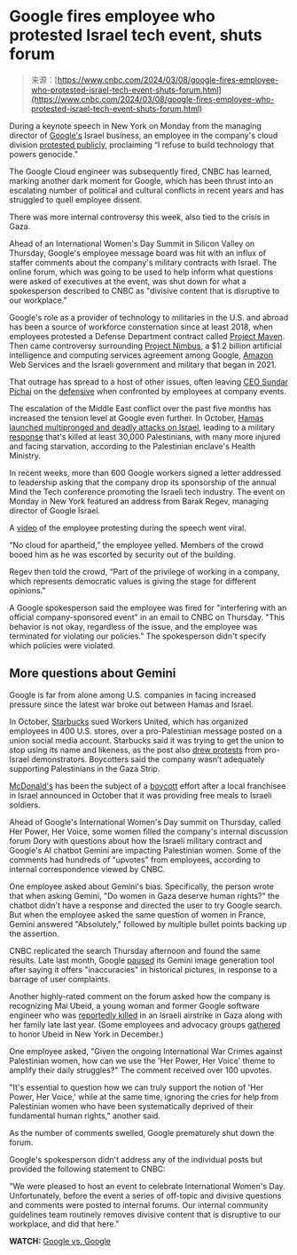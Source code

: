 <!--yml
category: 未分类
date: 2024-05-27 14:43:53
-->

# Google fires employee who protested Israel tech event, shuts forum

> 来源：[https://www.cnbc.com/2024/03/08/google-fires-employee-who-protested-israel-tech-event-shuts-forum.html](https://www.cnbc.com/2024/03/08/google-fires-employee-who-protested-israel-tech-event-shuts-forum.html)

 During a keynote speech in New York on Monday from the managing director of [Google's](/quotes/GOOGL/) Israel business, an employee in the company's cloud division [protested publicly](https://twitter.com/car0linehaskins/status/1764681078206337434), proclaiming “I refuse to build technology that powers genocide.”

The Google Cloud engineer was subsequently fired, CNBC has learned, marking another dark moment for Google, which has been thrust into an escalating number of political and cultural conflicts in recent years and has struggled to quell employee dissent.

There was more internal controversy this week, also tied to the crisis in Gaza.

Ahead of an International Women's Day Summit in Silicon Valley on Thursday, Google's employee message board was hit with an influx of staffer comments about the company's military contracts with Israel. The online forum, which was going to be used to help inform what questions were asked of executives at the event, was shut down for what a spokesperson described to CNBC as "divisive content that is disruptive to our workplace."

Google's role as a provider of technology to militaries in the U.S. and abroad has been a source of workforce consternation since at least 2018, when employees protested a Defense Department contract called [Project Maven](https://www.cnbc.com/2018/06/01/google-will-not-renew-a-controversial-pentagon-contract.html). Then came controversy surrounding [Project Nimbus](https://www.axios.com/local/san-francisco/2023/08/29/tech-workers-protest-project-nimbus-google-cloud-next-conference), a $1.2 billion artificial intelligence and computing services agreement among Google, [Amazon](/quotes/AMZN/) Web Services and the Israeli government and military that began in 2021.

That outrage has spread to a host of other issues, often leaving [CEO Sundar Pichai](https://www.cnbc.com/sundar-pichai/) on the [defensive](https://www.cnbc.com/2024/02/28/google-ceo-tells-employees-gemini-ai-blunder-unacceptable.html) when confronted by employees at company events.

The escalation of the Middle East conflict over the past five months has increased the tension level at Google even further. In October, [Hamas launched multipronged and deadly attacks on Israel](https://www.nbcnews.com/news/world/israel-says-palestinian-militants-are-infiltrating-gaza-rcna119315), leading to a military [response](https://www.nbcnews.com/news/world/israel-hamas-war-children-starving-famine-warning-death-destruction-rcna141813) that's killed at least 30,000 Palestinians[,](https://www.nbcnews.com/news/world/israel-hamas-war-children-starving-famine-warning-death-destruction-rcna141813) with many more injured and facing starvation, according to the Palestinian enclave's Health Ministry.

In recent weeks, more than 600 Google workers signed a letter addressed to leadership asking that the company drop its sponsorship of the annual Mind the Tech conference promoting the Israeli tech industry. The event on Monday in New York featured an address from Barak Regev, managing director of Google Israel.

A [video](https://x.com/car0linehaskins/status/1764688258238157160?s=20) of the employee protesting during the speech went viral.

“No cloud for apartheid,” the employee yelled. Members of the crowd booed him as he was escorted by security out of the building.

Regev then told the crowd, “Part of the privilege of working in a company, which represents democratic values is giving the stage for different opinions."

A Google spokesperson said the employee was fired for "interfering with an official company-sponsored event" in an email to CNBC on Thursday. "This behavior is not okay, regardless of the issue, and the employee was terminated for violating our policies." The spokesperson didn't specify which policies were violated.

## More questions about Gemini

Google is far from alone among U.S. companies in facing increased pressure since the latest war broke out between Hamas and Israel.

In October, [Starbucks](/quotes/SBUX/) sued Workers United, which has organized employees in 400 U.S. stores, over a pro-Palestinian message posted on a union social media account. Starbucks said it was trying to get the union to stop using its name and likeness, as the post also [drew protests](https://www.cnbc.com/2024/03/05/mideast-starbucks-franchisee-firing-2000-workers-after-being-targeted-in-israel-hamas-war-boycott-.html) from pro-Israel demonstrators. Boycotters said the company wasn’t adequately supporting Palestinians in the Gaza Strip.

[McDonald's](/quotes/MCD/) has been the subject of a [boycott](https://www.cnbc.com/2024/02/05/mcdonalds-and-starbucks-blame-israel-hamas-war-for-slower-sales.html) effort after a local franchisee in Israel announced in October that it was providing free meals to Israeli soldiers. 

Ahead of Google's International Women's Day summit on Thursday, called Her Power, Her Voice, some women filled the company's internal discussion forum Dory with questions about how the Israeli military contract and Google's AI chatbot Gemini are impacting Palestinian women. Some of the comments had hundreds of "upvotes" from employees, according to internal correspondence viewed by CNBC.

One employee asked about Gemini's bias. Specifically, the person wrote that when asking Gemini, "Do women in Gaza deserve human rights?" the chatbot didn't have a response and directed the user to try Google search. But when the employee asked the same question of women in France, Gemini answered "Absolutely," followed by multiple bullet points backing up the assertion.

CNBC replicated the search Thursday afternoon and found the same results. Late last month, Google [paused](https://www.cnbc.com/2024/02/22/google-pauses-gemini-ai-image-generator-after-inaccuracies.html) its Gemini image generation tool after saying it offers "inaccuracies" in historical pictures, in response to a barrage of user complaints.

Another highly-rated comment on the forum asked how the company is recognizing Mai Ubeid, a young woman and former Google software engineer who was [reportedly killed](https://www.theguardian.com/technology/2023/dec/01/google-intern-gaza-israel-military-contract-project-nimbus) in an Israeli airstrike in Gaza along with her family late last year. (Some employees and advocacy groups [gathered](https://www.theguardian.com/technology/2023/dec/01/google-intern-gaza-israel-military-contract-project-nimbus) to honor Ubeid in New York in December.)

One employee asked, "Given the ongoing International War Crimes against Palestinian women, how can we use the 'Her Power, Her Voice' theme to amplify their daily struggles?" The comment received over 100 upvotes.

"It's essential to question how we can truly support the notion of 'Her Power, Her Voice,' while at the same time, ignoring the cries for help from Palestinian women who have been systematically deprived of their fundamental human rights," another said.

As the number of comments swelled, Google prematurely shut down the forum.

Google's spokesperson didn't address any of the individual posts but provided the following statement to CNBC:

"We were pleased to host an event to celebrate International Women's Day. Unfortunately, before the event a series of off-topic and divisive questions and comments were posted to internal forums. Our internal community guidelines team routinely removes divisive content that is disruptive to our workplace, and did that here."

**WATCH:** [Google vs. Google](https://www.cnbc.com/video/2024/03/01/google-vs-google-the-internal-struggle-holding-back-its-ai.html)